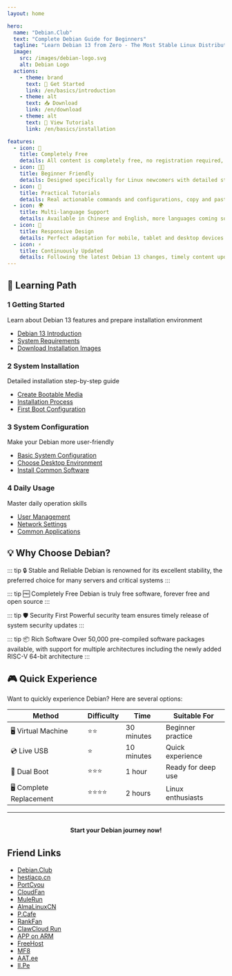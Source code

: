 ```yaml
---
layout: home

hero:
  name: "Debian.Club"
  text: "Complete Debian Guide for Beginners"
  tagline: "Learn Debian 13 from Zero - The Most Stable Linux Distribution"
  image:
    src: /images/debian-logo.svg
    alt: Debian Logo
  actions:
    - theme: brand
      text: 🚀 Get Started
      link: /en/basics/introduction
    - theme: alt
      text: 📥 Download
      link: /en/download
    - theme: alt
      text: 📖 View Tutorials
      link: /en/basics/installation

features:
  - icon: 🚀
    title: Completely Free
    details: All content is completely free, no registration required, access anytime
  - icon: 👨‍🎓
    title: Beginner Friendly
    details: Designed specifically for Linux newcomers with detailed steps and screenshots
  - icon: 🔧
    title: Practical Tutorials
    details: Real actionable commands and configurations, copy and paste ready
  - icon: 🌍
    title: Multi-language Support
    details: Available in Chinese and English, more languages coming soon
  - icon: 📱
    title: Responsive Design
    details: Perfect adaptation for mobile, tablet and desktop devices
  - icon: ⚡
    title: Continuously Updated
    details: Following the latest Debian 13 changes, timely content updates
---
```


## 🎯 Learning Path

<div class="learning-path">

### <span class="step-counter">1</span> Getting Started
Learn about Debian 13 features and prepare installation environment
- [Debian 13 Introduction](/en/basics/introduction)
- [System Requirements](/en/basics/requirements)
- [Download Installation Images](/en/basics/download)

### <span class="step-counter">2</span> System Installation
Detailed installation step-by-step guide
- [Create Bootable Media](/en/basics/bootable-media)
- [Installation Process](/en/basics/installation)
- [First Boot Configuration](/en/basics/first-boot)

### <span class="step-counter">3</span> System Configuration
Make your Debian more user-friendly
- [Basic System Configuration](/en/basics/configuration)
- [Choose Desktop Environment](/en/basics/desktop-environments)
- [Install Common Software](/en/administration/packages)

### <span class="step-counter">4</span> Daily Usage
Master daily operation skills
- [User Management](/en/administration/users)
- [Network Settings](/en/administration/network)
- [Common Applications](/en/applications/)

</div>

## 💡 Why Choose Debian?

::: tip 🔒 Stable and Reliable
Debian is renowned for its excellent stability, the preferred choice for many servers and critical systems
:::

::: tip 🆓 Completely Free
Debian is truly free software, forever free and open source
:::

::: tip 🛡️ Security First
Powerful security team ensures timely release of system security updates
:::

::: tip 📦 Rich Software
Over 50,000 pre-compiled software packages available, with support for multiple architectures including the newly added RISC-V 64-bit architecture
:::

## 🎮 Quick Experience

Want to quickly experience Debian? Here are several options:

| Method | Difficulty | Time | Suitable For |
|--------|------------|------|--------------|
| 🖥️ Virtual Machine | ⭐⭐ | 30 minutes | Beginner practice |
| 💿 Live USB | ⭐ | 10 minutes | Quick experience |
| 🔧 Dual Boot | ⭐⭐⭐ | 1 hour | Ready for deep use |
| 🖥️ Complete Replacement | ⭐⭐⭐⭐ | 2 hours | Linux enthusiasts |

---

<div style="text-align: center; margin: 2rem 0; color: var(--vp-c-text-2);">
  <strong>Start your Debian journey now!</strong>
</div> 

## Friend Links

- [Debian.Club](https://debian.club)
- [hestiacp.cn](https://hestiacp.cn)
- [PortCyou](https://portcyou.com)
- [CloudFan](https://cloud.fan)
- [MuleRun](https://mulerun.com)
- [AlmaLinuxCN](https://www.almalinux.com.cn)
- [P.Cafe](https://p.cafe)
- [RankFan](https://www.rank.fan)
- [ClawCloud Run](https://run.claw.cloud)
- [APP on ARM](https://www.apponarm.com)
- [FreeHost](https://freehost.work)
- [MF8](https://mf8.biz)
- [AAT.ee](https://aat.ee)
- [II.Pe](https://ii.pe)
